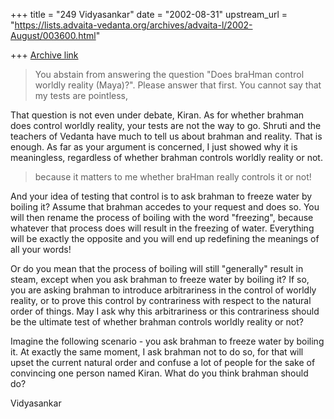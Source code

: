 +++
title = "249 Vidyasankar"
date = "2002-08-31"
upstream_url = "https://lists.advaita-vedanta.org/archives/advaita-l/2002-August/003600.html"

+++
[Archive link](https://lists.advaita-vedanta.org/archives/advaita-l/2002-August/003600.html)

>You abstain from answering the question "Does braHman
>control worldly reality (Maya)?". Please answer that
>first. You cannot say that my tests are pointless,

That question is not even under debate, Kiran. As for whether brahman does
control worldly reality, your tests are not the way to go. Shruti and the
teachers of Vedanta have much to tell us about brahman and reality. That is
enough. As far as your argument is concerned, I just showed why it is
meaningless, regardless of whether brahman controls worldly reality or not.

>because it matters to me whether braHman really
>controls it or not!

And your idea of testing that control is to ask brahman to freeze water by
boiling it? Assume that brahman accedes to your request and does so. You
will then rename the process of boiling with the word "freezing", because
whatever that process does will result in the freezing of water. Everything
will be exactly the opposite and you will end up redefining the meanings of
all your words!

Or do you mean that the process of boiling will still "generally" result in
steam, except when you ask brahman to freeze water by boiling it? If so,
you are asking brahman to introduce arbitrariness in the control of worldly
reality, or to prove this control by contrariness with respect to the
natural order of things. May I ask why this arbitrariness or this
contrariness should be the ultimate test of whether brahman controls
worldly reality or not?

Imagine the following scenario - you ask brahman to freeze water by boiling
it. At exactly the same moment, I ask brahman not to do so, for that will
upset the current natural order and confuse a lot of people for the sake of
convincing one person named Kiran. What do you think brahman should do?

Vidyasankar

